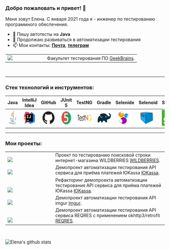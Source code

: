 ### Добро пожаловать и привет! :cherry_blossom:
Меня зовут Елена. С января 2021 года я - инженер по тестированию программного обеспечения.</br>
- 🔭 Пишу автотесты на **Java**
- 🌱 Продолжаю развиваться в автоматизации тестирования
- 📫 Мои контакты:  <a href="mailto:alx.elenapltnkv@gmail.com">**Почта**</a>, [**телеграм**](https://t.me/ESamigullaeva)

<table width="100%" border='0'>
   <tr> 
     <tr><td width="30%" valign="bottom"><img src="https://seeklogo.com/images/G/geekbrains-logo-1A602AF0F3-seeklogo.com.png"></td><td valign="middle">Факультет тестирования ПО <a target="_blank" href="https://gb.ru">GeekBrains</a>.</td></tr>
   </tr>
  </table>
  </br>

  
---
### Стек технологий и инструментов:

| Java                                                    | IntelliJ  <br>  Idea                                            | GitHub                                                    | JUnit 5                                                   | TestNG                                                    | Gradle                                                    | Selenide                                                    | Selenoid                                                    | Selenium                                                    | Allure<br/>Report                                                | Allure <br> TestOps                                               | Jenkins                                                    | Docker                                                    | Jira                                                    |                                                    Telegram |
|:--------------------------------------------------------|-----------------------------------------------------------------|-----------------------------------------------------------|-----------------------------------------------------------|-----------------------------------------------------------|-----------------------------------------------------------|-------------------------------------------------------------|-------------------------------------------------------------|-------------------------------------------------------------|------------------------------------------------------------------|-------------------------------------------------------------------|------------------------------------------------------------|-----------------------------------------------------------|---------------------------------------------------------|------------------------------------------------------------:|
| <img height="50" src="logo/Java.svg" width="50"/> | <img height="50" src="logo/Intelij_IDEA.svg" width="50"/> | <img height="50" src="logo/GitHub.svg" width="80"/> | <img height="50" src="logo/JUnit5.svg" width="50"/> | <img height="50" src="logo/TestNG.png" width="80"/> | <img height="50" src="logo/Gradle.svg" width="50"/> | <img height="50" src="logo/Selenide.svg" width="50"/> | <img height="50" src="logo/Selenoid.svg" width="50"/> | <img height="50" src="logo/Selenium.png" width="50"/> | <img height="50" src="logo/Allure_Report.svg" width="50"/> | <img height="50" src="logo/Allure_TestOps.svg" width="50"/> | <img height="50" src="logo/Jenkins.svg" width="50"/> | <img height="50" src="logo/Docker.svg" width="50"/> | <img height="50" src="logo/Jira.svg" width="50"/> | <img height="50" src="logo/Telegram.svg" width="50"/> |

----
  
### Мои проекты: 

<table width="100%" border='0'>
   <tr> 
     <tr><td width="30%" valign="bottom"><img src="https://seeklogo.com/images/W/wildberries-logo-594D9A4F6F-seeklogo.com.png"></td><td valign="middle">Проект по тестированию поисковой строки интернет-магазина WILDBERRIES <a target="_blank" href="https://github.com/elenapltnkv/wb">WILDBERRIES</a>.</td></tr>
   </tr>
    <tr> 
     <tr><td width="30%" valign="bottom"><img src="https://www.ph4.org/_RU/DL/LOGO/u/ukassa.gif"></td><td valign="middle">Демопроект автоматизации тестирования API сервиса для приёма платежей ЮKassa <a target="_blank" href="https://github.com/elenapltnkv/ukassa">ЮKassa</a>.</td></tr>
   </tr>
   <tr> 
     <tr><td width="30%" valign="bottom"><img src="https://www.ph4.org/_RU/DL/LOGO/u/ukassa.gif"></td><td valign="middle">Рефакторинг демопроекта автоматизации тестирования API сервиса для приёма платежей ЮKassa <a target="_blank" href="https://github.com/elenapltnkv/ukassaRefactor">ЮKassa</a>.</td></tr>
   </tr>
   <tr> 
     <tr><td width="30%" valign="bottom"><img src="https://seeklogo.com/images/I/imgur-logo-CE5908E8E9-seeklogo.com.png"></td><td valign="middle">Демопроект автоматизации тестирования API imgur <a target="_blank" href="https://github.com/elenapltnkv/backend-imgur-project">Imgur</a>.</td></tr>
   </tr>
   <tr> 
     <tr><td width="30%" valign="bottom"><img src="https://www.ph4.org/_RU/DL/LOGO/u/ukassa.gif"></td><td valign="middle">Демопроект автоматизации тестирования API сервиса REQRES с применением okhttp3/retrofit <a target="_blank" href="https://github.com/elenapltnkv/retrofitOkHttpProject">REQRES</a>.</td></tr>
   </tr>
  </table>
  </br>

<!--
**elenapltnkv/elenapltnkv** is a ✨ _special_ ✨ repository because its `README.md` (this file) appears on your GitHub profile.

Here are some ideas to get you started:

- 🔭 I’m currently working on ...
- 🌱 I’m currently learning ...
- 👯 I’m looking to collaborate on ...
- 🤔 I’m looking for help with ...
- 💬 Ask me about ...
- 📫 How to reach me: ...
- 😄 Pronouns: ...
- ⚡ Fun fact: ...
-->
![Elena's github stats](https://github-readme-stats.vercel.app/api?username=elenapltnkv&show_icons=true&theme=radical)

